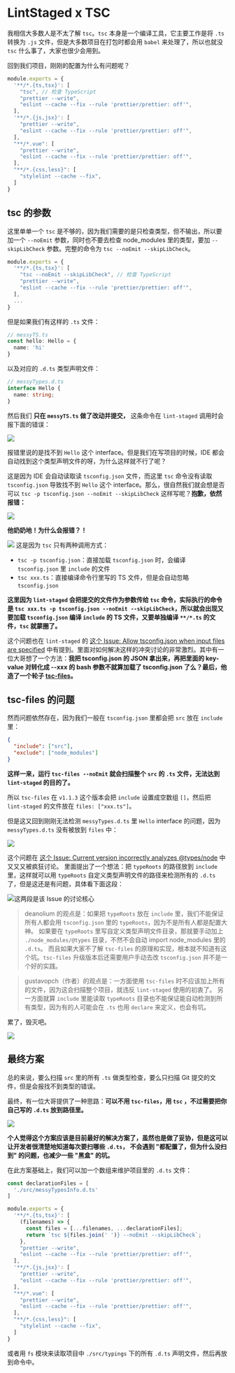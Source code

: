 # LintStaged x TSC

我相信大多数人是不太了解 `tsc`。`tsc` 本身是一个编译工具，它主要工作是将 `.ts` 转换为 `.js` 文件，但是大多数项目在打包时都会用 `babel` 来处理了，所以也就没 `tsc` 什么事了，大家也很少会用到。

回到我们项目，刚刚的配置为什么有问题呢？

```js
module.exports = {
  '**/*.{ts,tsx}': [
    "tsc", // 检查 TypeScript
    "prettier --write",
    "eslint --cache --fix --rule 'prettier/prettier: off'",
  ],
  '**/*.{js,jsx}': [
    "prettier --write",
    "eslint --cache --fix --rule 'prettier/prettier: off'",
  ],
  "**/*.vue": [
    "prettier --write",
    "eslint --cache --fix --rule 'prettier/prettier: off'",
  ],
  "**/*.{css,less}": [
    "stylelint --cache --fix",
  ]
}
```

## tsc 的参数

这里单单一个 `tsc` 是不够的，因为我们需要的是只检查类型，但不输出，所以要加一个 `--noEmit` 参数，同时也不要去检查 node_modules 里的类型，要加 `--skipLibCheck` 参数。完整的命令为 `tsc --noEmit --skipLibCheck`。

```js
module.exports = {
  '**/*.{ts,tsx}': [
    "tsc --noEmit --skipLibCheck", // 检查 TypeScript
    "prettier --write",
    "eslint --cache --fix --rule 'prettier/prettier: off'",
  ],
  ...
}
```

但是如果我们有这样的 `.ts` 文件：

```ts
// messyTS.ts
const hello: Hello = {
  name: 'hi'
}
```

以及对应的 `.d.ts` 类型声明文件：

```ts
// messyTypes.d.ts
interface Hello {
  name: string;
}
```

然后我们 **只在 `messyTS.ts` 做了改动并提交，** 这条命令在 `lint-staged` 调用时会报下面的错误：

![](https://p3-juejin.byteimg.com/tos-cn-i-k3u1fbpfcp/b1c0fd9f450e45fc8e24572506ef05f3~tplv-k3u1fbpfcp-zoom-1.image)

报错里说的是找不到 `Hello` 这个 interface。但是我们在写项目的时候，IDE 都会自动找到这个类型声明文件的呀，为什么这样就不行了呢？

这是因为 IDE 会自动读取读 `tsconfig.json` 文件，而这里 `tsc` 命令没有读取 `tsconfig.json` 导致找不到 `Hello` 这个 interface。那么，很自然我们就会想是否可以 `tsc -p tsconfig.json --noEmit --skipLibCheck` 这样写呢？**抱歉，依然报错：**

![](https://p3-juejin.byteimg.com/tos-cn-i-k3u1fbpfcp/e6fd478cf9ff497885c4bc72dfaaad4f~tplv-k3u1fbpfcp-zoom-1.image)

**他奶奶地！为什么会报错？！**

![](https://p9-juejin.byteimg.com/tos-cn-i-k3u1fbpfcp/8a6be60386b446eda6ea3ff02545c18c~tplv-k3u1fbpfcp-watermark.image?)
这是因为 `tsc` 只有两种调用方式：

* `tsc -p tsconfig.json`：直接加载 `tsconfig.json` 时，会编译 `tsconfig.json` 里 `include` 的文件
* `tsc xxx.ts`：直接编译命令行里写的 TS 文件，但是会自动忽略 `tsconfig.json`

**这里因为 `lint-staged` 会把提交的文件作为参数传给 `tsc` 命令，实际执行的命令是 `tsc xxx.ts -p tsconfig.json --noEmit --skipLibCheck`，所以就会出现又要加载 `tsconfig.json` 编译 `include` 的 TS 文件，又要单独编译 `**/*.ts` 的文件，`tsc` 就蒙圈了。**

这个问题也在 `lint-staged` 的 [这个 Issue: Allow tsconfig.json when input files are specified](https://github.com/microsoft/TypeScript/issues/27379 "lint-staged 中使用 tsc 的问题") 中有提到。里面对如何解决这样的冲突讨论的非常激烈。其中有一位大哥想了一个方法：**我把 tsconfig.json 的 JSON 拿出来，再把里面的 key-value 对转化成 --xxx 的 bash 参数不就算加载了 tsconfig.json 了么？最后，他造了一个轮子 [tsc-files](https://github.com/gustavopch/tsc-files#readme)。**

## tsc-files 的问题

然而问题依然存在，因为我们一般在 `tsconfig.json` 里都会把 `src` 放在 `include` 里：

```json
{
  "include": ["src"],
  "exclude": ["node_modules"]
}
```

**这样一来，运行 `tsc-files --noEmit` 就会扫描整个 `src` 的 `.ts` 文件，无法达到 `lint-staged` 的目的了。**

所以 `tsc-files` 在 `v1.1.3` 这个版本会把 `include` 设置成空数组 `[]`，然后把 `lint-staged` 的文件放在 `files: ["xxx.ts"]`。

但是这又回到刚刚无法检测 `messyTypes.d.ts` 里 `Hello` interface 的问题，因为 `messyTypes.d.ts` 没有被放到 `files` 中：

![](https://p3-juejin.byteimg.com/tos-cn-i-k3u1fbpfcp/621ffad6e2ba4bd2ac838c94db9de295~tplv-k3u1fbpfcp-zoom-1.image)

这个问题在 [这个 Issue: Current version incorrectly analyzes @types/node](https://github.com/gustavopch/tsc-files/issues/20 "tsc-files 问题") 中又又又被疯狂讨论。
里面提出了一个想法：把 `typeRoots` 的路径放到 `include` 里，这样就可以用 `typeRoots` 自定义类型声明文件的路径来检测所有的 `.d.ts` 了，但是这还是有问题，具体看下面这段：

![这两段是该 Issue 的讨论核心](https://p3-juejin.byteimg.com/tos-cn-i-k3u1fbpfcp/ce4a6418679b46e8885ecf301d6606c4~tplv-k3u1fbpfcp-zoom-1.image)

> deanolium 的观点是：如果把 `typeRoots` 放在 `include` 里，我们不能保证所有人都会用 `tsconfig.json` 里的 `typeRoots`，因为不是所有人都是配置大神。
> 如果要在 `typeRoots` 里写自定义类型声明文件目录，那就要手动加上 `./node_modules/@types` 目录，不然不会自动 import node_modules 里的 `.d.ts`。
> 而且如果大家不了解 `tsc-files` 的原理和实现，根本就不知道有这个坑。`tsc-files` 升级版本后还需要用户手动去改 `tsconfig.json` 并不是一个好的实践。

> gustavopch（作者）的观点是：一方面使用 `tsc-files` 时不应该加上所有的文件，因为这会扫描整个项目，就违反 `lint-staged` 使用的初衷了。
> 另一方面就算 `include` 里能读取 `typeRoots` 目录也不能保证能自动检测到所有类型，因为有的人可能会在 `.ts` 也用 `declare` 来定义，也会有坑。

累了，毁灭吧。

![](https://p3-juejin.byteimg.com/tos-cn-i-k3u1fbpfcp/ac607546a8664c3cb4d6353963209f11~tplv-k3u1fbpfcp-zoom-1.image)

## 最终方案

总的来说，要么扫描 `src` 里的所有 `.ts` 做类型检查，要么只扫描 Git 提交的文件，但是会报找不到类型的错误。

最终，有一位大哥提供了一种思路：**可以不用 `tsc-files`，用 `tsc` ，不过需要把你自己写的 `.d.ts` 放到路径里。**

![](https://p3-juejin.byteimg.com/tos-cn-i-k3u1fbpfcp/919fa8236b7f4788bf617c4c611fd834~tplv-k3u1fbpfcp-zoom-1.image)

**个人觉得这个方案应该是目前最好的解决方案了，虽然也是做了妥协，但是这可以让开发者很清楚地知道每次要扫哪些 `.d.ts`，
不会遇到 "都配置了，但为什么没扫到" 的问题，也减少一些 "黑盒" 的坑。**

在此方案基础上，我们可以加一个数组来维护项目里的 `.d.ts` 文件：

```js
const declarationFiles = [
  './src/messyTypesInfo.d.ts'
]

module.exports = {
  '**/*.{ts,tsx}': [
    (filenames) => {
      const files = [...filenames, ...declarationFiles];
      return `tsc ${files.join(' ')} --noEmit --skipLibCheck`;
    },
    "prettier --write",
    "eslint --cache --fix --rule 'prettier/prettier: off'",
  ],
  '**/*.{js,jsx}': [
    "prettier --write",
    "eslint --cache --fix --rule 'prettier/prettier: off'",
  ],
  "**/*.vue": [
    "prettier --write",
    "eslint --cache --fix --rule 'prettier/prettier: off'",
  ],
  "**/*.{css,less}": [
    "stylelint --cache --fix",
  ]
}
```

或者用 `fs` 模块来读取项目中 `./src/typings` 下的所有 `.d.ts` 声明文件，然后再放到命令中。
